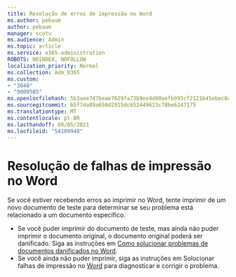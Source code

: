 ```yaml
---
title: Resolução de erros de impressão no Word
ms.author: pebaum
author: pebaum
manager: scotv
ms.audience: Admin
ms.topic: article
ms.service: o365-administration
ROBOTS: NOINDEX, NOFOLLOW
localization_priority: Normal
ms.collection: Adm_O365
ms.custom:
- "3040"
- "9000585"
ms.openlocfilehash: 5b3aee7d7beae7629fa73b9ee4d80aefb995cf2121b45ebec8e224c28c99489e
ms.sourcegitcommit: b5f7da89a650d2915dc652449623c78be6247175
ms.translationtype: MT
ms.contentlocale: pt-BR
ms.lasthandoff: 08/05/2021
ms.locfileid: "54109948"
---
```

# <a name="resolving-print-failures-in-word"></a>Resolução de falhas de impressão no Word

Se você estiver recebendo erros ao imprimir no Word, tente imprimir de um novo documento de teste para determinar se seu problema está relacionado a um documento específico.

- Se você puder imprimir do documento de teste, mas ainda não puder imprimir o documento original, o documento original poderá ser danificado. Siga as instruções em [Como solucionar problemas de documentos danificados no Word](https://docs.microsoft.com/office/troubleshoot/word/damaged-documents-in-word#update-microsoft-office-and-windows).
- Se você ainda não puder imprimir, siga as instruções em Solucionar falhas de impressão no [Word](https://docs.microsoft.com/office/troubleshoot/word/print-failures-in-word) para diagnosticar e corrigir o problema.